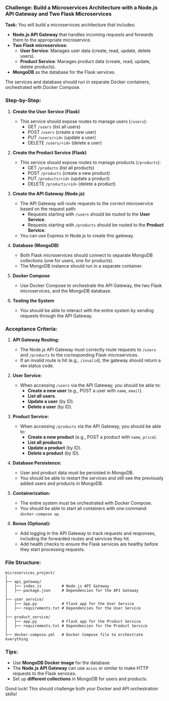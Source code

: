 ### Challenge: Build a Microservices Architecture with a Node.js API Gateway and Two Flask Microservices

**Task:**
You will build a microservices architecture that includes:
- **Node.js API Gateway** that handles incoming requests and forwards them to the appropriate microservice.
- **Two Flask microservices**:
  - **User Service**: Manages user data (create, read, update, delete users).
  - **Product Service**: Manages product data (create, read, update, delete products).
- **MongoDB** as the database for the Flask services.

The services and database should run in separate Docker containers, orchestrated with Docker Compose.

### Step-by-Step:

1. **Create the User Service (Flask)**
   - This service should expose routes to manage users (`/users`):
     - GET `/users` (list all users)
     - POST `/users` (create a new user)
     - PUT `/users/<id>` (update a user)
     - DELETE `/users/<id>` (delete a user)

2. **Create the Product Service (Flask)**
   - This service should expose routes to manage products (`/products`):
     - GET `/products` (list all products)
     - POST `/products` (create a new product)
     - PUT `/products/<id>` (update a product)
     - DELETE `/products/<id>` (delete a product)

3. **Create the API Gateway (Node.js)**
   - The API Gateway will route requests to the correct microservice based on the request path:
     - Requests starting with `/users` should be routed to the **User Service**.
     - Requests starting with `/products` should be routed to the **Product Service**.
   - You can use Express in Node.js to create this gateway.

4. **Database (MongoDB)**
   - Both Flask microservices should connect to separate MongoDB collections (one for users, one for products).
   - The MongoDB instance should run in a separate container.

5. **Docker Compose**
   - Use Docker Compose to orchestrate the API Gateway, the two Flask microservices, and the MongoDB database.

6. **Testing the System**
   - You should be able to interact with the entire system by sending requests through the API Gateway.

### Acceptance Criteria:

1. **API Gateway Routing:**
   - The Node.js API Gateway must correctly route requests to `/users` and `/products` to the corresponding Flask microservices.
   - If an invalid route is hit (e.g., `/invalid`), the gateway should return a `404` status code.

2. **User Service:**
   - When accessing `/users` via the API Gateway, you should be able to:
     - **Create a new user** (e.g., POST a user with `name`, `email`).
     - **List all users**.
     - **Update a user** (by ID).
     - **Delete a user** (by ID).

3. **Product Service:**
   - When accessing `/products` via the API Gateway, you should be able to:
     - **Create a new product** (e.g., POST a product with `name`, `price`).
     - **List all products**.
     - **Update a product** (by ID).
     - **Delete a product** (by ID).

4. **Database Persistence:**
   - User and product data must be persisted in MongoDB.
   - You should be able to restart the services and still see the previously added users and products in MongoDB.

5. **Containerization:**
   - The entire system must be orchestrated with Docker Compose.
   - You should be able to start all containers with one command: `docker-compose up`.

6. **Bonus (Optional):**
   - Add logging in the API Gateway to track requests and responses, including the forwarded routes and services they hit.
   - Add health checks to ensure the Flask services are healthy before they start processing requests.

### File Structure:

```
microservices_project/
│
├── api_gateway/
│   ├── index.js         # Node.js API Gateway
│   ├── package.json     # Dependencies for the API Gateway
│
├── user_service/
│   ├── app.py           # Flask app for the User Service
│   ├── requirements.txt # Dependencies for the User Service
│
├── product_service/
│   ├── app.py           # Flask app for the Product Service
│   ├── requirements.txt # Dependencies for the Product Service
│
├── docker-compose.yml   # Docker Compose file to orchestrate everything
```

### Tips:

- Use **MongoDB Docker image** for the database.
- The **Node.js API Gateway** can use `axios` or similar to make HTTP requests to the Flask services.
- Set up **different collections** in MongoDB for users and products.

Good luck! This should challenge both your Docker and API orchestration skills!
